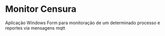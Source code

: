 # Monitor Censura

Aplicação Windows Form para monitoração de um determinado processo e reportes via mensagens mqtt
